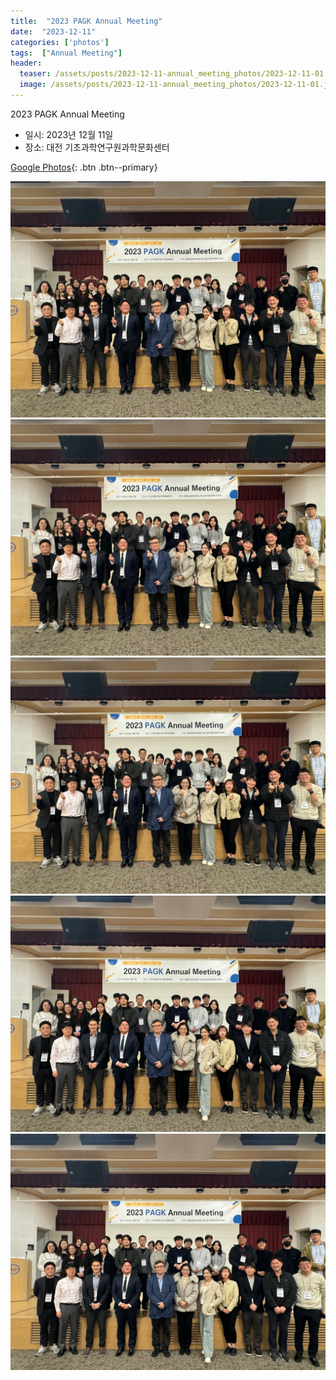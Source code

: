 ```yaml
---
title:  "2023 PAGK Annual Meeting"
date:  "2023-12-11"
categories: ['photos']
tags:  ["Annual Meeting"]
header:
  teaser: /assets/posts/2023-12-11-annual_meeting_photos/2023-12-11-01.jpg
  image: /assets/posts/2023-12-11-annual_meeting_photos/2023-12-11-01.jpg
---
```


2023 PAGK Annual Meeting 

- 일시: 2023년 12월 11일
- 장소: 대전 기초과학연구원과학문화센터

[Google Photos]([https://photos.app.goo.gl/vnTz1DqHRs6AgYN38](https://drive.google.com/drive/folders/1R5rnJXn60uH8UZnWf26KKaPUAYxDkIPg?usp=sharing)){: .btn .btn--primary}

![](/assets/posts/2023-12-11-annual_meeting_photos/2023-12-11-01.jpg) 
![](/assets/posts/2023-12-11-annual_meeting_photos/2023-12-11-02.jpg)
![](/assets/posts/2023-12-11-annual_meeting_photos/2023-12-11-03.jpg) 
![](/assets/posts/2023-12-11-annual_meeting_photos/2023-12-11-04.jpg) 
![](/assets/posts/2023-12-11-annual_meeting_photos/2023-12-11-05.jpg) 

